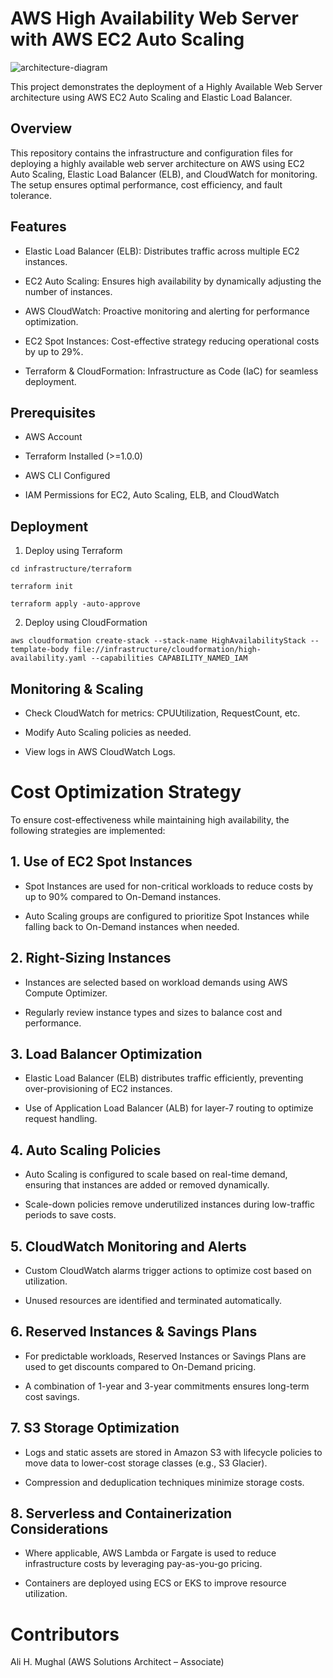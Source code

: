 # AWS High Availability Web Server with AWS EC2 Auto Scaling
![architecture-diagram](https://github.com/user-attachments/assets/c2af130c-9a14-4495-8dde-d92fccae8f8f)

This project demonstrates the deployment of a Highly Available Web Server architecture using AWS EC2 Auto Scaling and Elastic Load Balancer.

## Overview


This repository contains the infrastructure and configuration files for deploying a highly available web server architecture on AWS using EC2 Auto Scaling, Elastic Load Balancer (ELB), and CloudWatch for monitoring. The setup ensures optimal performance, cost efficiency, and fault tolerance.

## Features

- Elastic Load Balancer (ELB): Distributes traffic across multiple EC2 instances.

- EC2 Auto Scaling: Ensures high availability by dynamically adjusting the number of instances.

- AWS CloudWatch: Proactive monitoring and alerting for performance optimization.

- EC2 Spot Instances: Cost-effective strategy reducing operational costs by up to 29%.

- Terraform & CloudFormation: Infrastructure as Code (IaC) for seamless deployment.

## Prerequisites

- AWS Account

- Terraform Installed (>=1.0.0)

- AWS CLI Configured

- IAM Permissions for EC2, Auto Scaling, ELB, and CloudWatch

## Deployment

1. Deploy using Terraform
```
cd infrastructure/terraform

terraform init

terraform apply -auto-approve
```
2. Deploy using CloudFormation
```
aws cloudformation create-stack --stack-name HighAvailabilityStack --template-body file://infrastructure/cloudformation/high-availability.yaml --capabilities CAPABILITY_NAMED_IAM
```
## Monitoring & Scaling

- Check CloudWatch for metrics: CPUUtilization, RequestCount, etc.

- Modify Auto Scaling policies as needed.

- View logs in AWS CloudWatch Logs.

# Cost Optimization Strategy
To ensure cost-effectiveness while maintaining high availability, the following strategies are implemented:

## 1. Use of EC2 Spot Instances

- Spot Instances are used for non-critical workloads to reduce costs by up to 90% compared to On-Demand instances.

- Auto Scaling groups are configured to prioritize Spot Instances while falling back to On-Demand instances when needed.

## 2. Right-Sizing Instances

- Instances are selected based on workload demands using AWS Compute Optimizer.

- Regularly review instance types and sizes to balance cost and performance.

## 3. Load Balancer Optimization

- Elastic Load Balancer (ELB) distributes traffic efficiently, preventing over-provisioning of EC2 instances.

- Use of Application Load Balancer (ALB) for layer-7 routing to optimize request handling.

## 4. Auto Scaling Policies

- Auto Scaling is configured to scale based on real-time demand, ensuring that instances are added or removed dynamically.

- Scale-down policies remove underutilized instances during low-traffic periods to save costs.

## 5. CloudWatch Monitoring and Alerts

- Custom CloudWatch alarms trigger actions to optimize cost based on utilization.

- Unused resources are identified and terminated automatically.

## 6. Reserved Instances & Savings Plans

- For predictable workloads, Reserved Instances or Savings Plans are used to get discounts compared to On-Demand pricing.

- A combination of 1-year and 3-year commitments ensures long-term cost savings.

## 7. S3 Storage Optimization

- Logs and static assets are stored in Amazon S3 with lifecycle policies to move data to lower-cost storage classes (e.g., S3 Glacier).

- Compression and deduplication techniques minimize storage costs.

## 8. Serverless and Containerization Considerations

- Where applicable, AWS Lambda or Fargate is used to reduce infrastructure costs by leveraging pay-as-you-go pricing.

- Containers are deployed using ECS or EKS to improve resource utilization.

# Contributors
Ali H. Mughal (AWS Solutions Architect – Associate)
